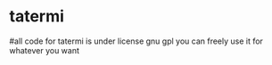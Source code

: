 # tatermi 
#all code for tatermi is under license gnu gpl you can freely use it for whatever you want
